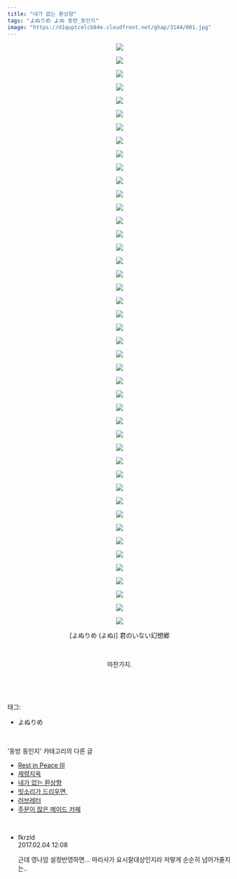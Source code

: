 ```yaml
---
title: "네가 없는 환상향"
tags: "よぬりめ よぬ 동방_동인지"
image: "https://d1quptcelcb84e.cloudfront.net/ghap/3144/001.jpg"
---
```

<div class="article">
<p style="text-align: center; clear: none; float: none;"><img src="{{ site.imgserver8 }}/ghap/3144/001.jpg"/></p>
<p style="text-align: center; clear: none; float: none;"><img src="{{ site.imgserver8 }}/ghap/3144/002.jpg"/></p>
<p style="text-align: center; clear: none; float: none;"><img src="{{ site.imgserver8 }}/ghap/3144/003.jpg"/></p>
<p style="text-align: center; clear: none; float: none;"><img src="{{ site.imgserver8 }}/ghap/3144/004.jpg"/></p>
<p style="text-align: center; clear: none; float: none;"><img src="{{ site.imgserver8 }}/ghap/3144/005.jpg"/></p>
<p style="text-align: center; clear: none; float: none;"><img src="{{ site.imgserver8 }}/ghap/3144/006.jpg"/></p>
<p style="text-align: center; clear: none; float: none;"><img src="{{ site.imgserver8 }}/ghap/3144/007.jpg"/></p>
<p style="text-align: center; clear: none; float: none;"><img src="{{ site.imgserver8 }}/ghap/3144/008.jpg"/></p>
<p style="text-align: center; clear: none; float: none;"><img src="{{ site.imgserver8 }}/ghap/3144/009.jpg"/></p>
<p style="text-align: center; clear: none; float: none;"><img src="{{ site.imgserver8 }}/ghap/3144/010.jpg"/></p>
<p style="text-align: center; clear: none; float: none;"><img src="{{ site.imgserver8 }}/ghap/3144/011.jpg"/></p>
<p style="text-align: center; clear: none; float: none;"><img src="{{ site.imgserver8 }}/ghap/3144/012.jpg"/></p>
<p style="text-align: center; clear: none; float: none;"><img src="{{ site.imgserver8 }}/ghap/3144/013.jpg"/></p>
<p style="text-align: center; clear: none; float: none;"><img src="{{ site.imgserver8 }}/ghap/3144/014.jpg"/></p>
<p style="text-align: center; clear: none; float: none;"><img src="{{ site.imgserver8 }}/ghap/3144/015.jpg"/></p>
<p style="text-align: center; clear: none; float: none;"><img src="{{ site.imgserver8 }}/ghap/3144/016.jpg"/></p>
<p style="text-align: center; clear: none; float: none;"><img src="{{ site.imgserver8 }}/ghap/3144/017.jpg"/></p>
<p style="text-align: center; clear: none; float: none;"><img src="{{ site.imgserver8 }}/ghap/3144/018.jpg"/></p>
<p style="text-align: center; clear: none; float: none;"><img src="{{ site.imgserver8 }}/ghap/3144/019.jpg"/></p>
<p style="text-align: center; clear: none; float: none;"><img src="{{ site.imgserver8 }}/ghap/3144/020.jpg"/></p>
<p style="text-align: center; clear: none; float: none;"><img src="{{ site.imgserver8 }}/ghap/3144/021.jpg"/></p>
<p style="text-align: center; clear: none; float: none;"><img src="{{ site.imgserver8 }}/ghap/3144/022.png"/></p>
<p style="text-align: center; clear: none; float: none;"><img src="{{ site.imgserver8 }}/ghap/3144/023.jpg"/></p>
<p style="text-align: center; clear: none; float: none;"><img src="{{ site.imgserver8 }}/ghap/3144/024.jpg"/></p>
<p style="text-align: center; clear: none; float: none;"><img src="{{ site.imgserver8 }}/ghap/3144/025.jpg"/></p>
<p style="text-align: center; clear: none; float: none;"><img src="{{ site.imgserver8 }}/ghap/3144/026.jpg"/></p>
<p style="text-align: center; clear: none; float: none;"><img src="{{ site.imgserver8 }}/ghap/3144/027.jpg"/></p>
<p style="text-align: center; clear: none; float: none;"><img src="{{ site.imgserver8 }}/ghap/3144/028.jpg"/></p>
<p style="text-align: center; clear: none; float: none;"><img src="{{ site.imgserver8 }}/ghap/3144/029.jpg"/></p>
<p style="text-align: center; clear: none; float: none;"><img src="{{ site.imgserver8 }}/ghap/3144/030.jpg"/></p>
<p style="text-align: center; clear: none; float: none;"><img src="{{ site.imgserver8 }}/ghap/3144/031.jpg"/></p>
<p style="text-align: center; clear: none; float: none;"><img src="{{ site.imgserver8 }}/ghap/3144/032.jpg"/></p>
<p style="text-align: center; clear: none; float: none;"><img src="{{ site.imgserver8 }}/ghap/3144/033.jpg"/></p>
<p style="text-align: center; clear: none; float: none;"><img src="{{ site.imgserver8 }}/ghap/3144/034.jpg"/></p>
<p style="text-align: center; clear: none; float: none;"><img src="{{ site.imgserver8 }}/ghap/3144/035.jpg"/></p>
<p style="text-align: center; clear: none; float: none;"><img src="{{ site.imgserver8 }}/ghap/3144/036.jpg"/></p>
<p style="text-align: center; clear: none; float: none;"><img src="{{ site.imgserver8 }}/ghap/3144/037.jpg"/></p>
<p style="text-align: center; clear: none; float: none;"><img src="{{ site.imgserver8 }}/ghap/3144/038.jpg"/></p>
<p style="text-align: center; clear: none; float: none;"><img src="{{ site.imgserver8 }}/ghap/3144/039.jpg"/></p>
<p style="text-align: center; clear: none; float: none;"><img src="{{ site.imgserver8 }}/ghap/3144/040.jpg"/></p>
<p style="text-align: center; clear: none; float: none;"><img src="{{ site.imgserver8 }}/ghap/3144/041.jpg"/></p>
<p style="text-align: center; clear: none; float: none;"><img src="{{ site.imgserver8 }}/ghap/3144/042.jpg"/></p>
<p style="text-align: center; clear: none; float: none;"><img src="{{ site.imgserver8 }}/ghap/3144/043.jpg"/></p>
<p style="text-align: center; clear: none; float: none;"><img src="{{ site.imgserver8 }}/ghap/3144/044.jpg"/></p>
<p style="text-align: center; clear: none; float: none;">[よぬりめ (よぬ)] 君のいない幻想郷</p>
<p style="text-align: center; clear: none; float: none;"><br/></p>
<p style="text-align: center; clear: none; float: none;">마찬가지.</p>
<p><br/></p>
</div><br/>
<div class="tagTrail">
<p>태그: </p>
<ul>
<li>よぬりめ</li>
</ul>
</div><br/>
<div class="another">
<p>'동방 동인지' 카테고리의 다른 글</p>
<ul>
<li><a href="/ghap_3156">Rest in Peace III</a></li>
<li><a href="/ghap_3154">제령지옥</a></li>
<li><a href="/ghap_3144">네가 없는 환상향</a></li>
<li><a href="/ghap_3143">빗소리가 드리우면,</a></li>
<li><a href="/ghap_3142">러브레터</a></li>
<li><a href="/ghap_3140">주문이 많은 메이드 카페</a></li>
</ul>
</div><br/>
<div class="cb_module cb_fluid">
<div class="cb_wrt cb_profile">
<div class="comment">
<ul>
<li class="cb_thumb_off" id="comment14906709">
<div class="cb_comment_area">
<div class="cb_info_area">
<div class="cb_section">
<span class="cb_nick_name">fkrzld</span>
</div>
<div class="cb_section">
<span class="cb_date">2017.02.04 12:08 </span>
</div>
</div>
<div class="cb_dsc_comment">
<p class="cb_dsc">
											근데  영나암 설정반영하면... 마리사가 요시찰대상인지라 저렇게 순순히 넘어가줄지는..
										</p>
</div>
</div></li>
</ul>
</div>
</div><!-- commentList close -->
</div><br/>
